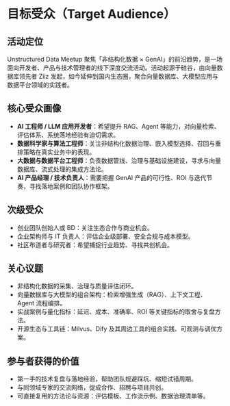 
# 目标受众（Target Audience）

## 活动定位
Unstructured Data Meetup 聚焦「非结构化数据 × GenAI」的前沿趋势，是一场面向开发者、产品与技术管理者的线下深度交流活动。活动起源于硅谷，由向量数据库领先者 Ziiz 发起，如今延伸到国内生态圈，聚合向量数据库、大模型应用与数据平台领域的实践者。

## 核心受众画像
- **AI 工程师 / LLM 应用开发者**：希望提升 RAG、Agent 等能力，对向量检索、评估体系、系统落地经验有迫切需求。
- **数据科学家与算法工程师**：关注非结构化数据治理、嵌入模型选择、召回与重排策略在真实业务中的表现。
- **大数据与数据平台工程师**：负责数据管线、治理与基础设施建设，寻求与向量数据库、流式处理的集成方法论。
- **AI 产品经理 / 技术负责人**：需要把握 GenAI 产品的可行性、ROI 与迭代节奏，寻找落地案例和团队协作框架。

## 次级受众
- 创业团队创始人或 BD：关注生态合作与商业机会。
- 企业架构师与 IT 负责人：评估企业级部署、安全合规与成本模型。
- 社区布道者与研究者：希望捕捉行业趋势、寻找共创机会。

## 关心议题
- 非结构化数据的采集、治理与质量评估闭环。
- 向量数据库与大模型的组合架构：检索增强生成（RAG）、上下文工程、Agent 流程编排。
- 实战案例与量化指标：延迟、成本、准确率、ROI 等关键指标的取舍与复盘方法。
- 开源生态与工具链：Milvus、Dify 及其周边工具的组合实践、可观测与调优方案。

## 参与者获得的价值
- 第一手的技术复盘与落地经验，帮助团队规避踩坑、缩短试错周期。
- 与同领域专家的交流网络，促成合作、招聘与项目共创。
- 可直接复用的方法论与资源：评估模板、工作流示例、数据治理清单等。

